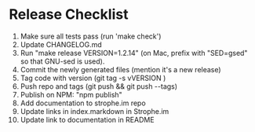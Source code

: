 # Release Checklist

1. Make sure all tests pass (run 'make check')
2. Update CHANGELOG.md
3. Run "make release VERSION=1.2.14" (on Mac, prefix with "SED=gsed" so that
   GNU-sed is used).
4. Commit the newly generated files (mention it's a new release)
5. Tag code with version (git tag -s vVERSION )
6. Push repo and tags (git push && git push --tags)
7. Publish on NPM: "npm publish"
8. Add documentation to strophe.im repo
9. Update links in index.markdown in Strophe.im
10. Update link to documentation in README
